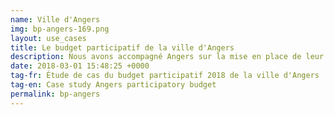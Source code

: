 ```yaml
---
name: Ville d'Angers
img: bp-angers-169.png
layout: use_cases
title: Le budget participatif de la ville d'Angers
description: Nous avons accompagné Angers sur la mise en place de leur premier <a href="https://ecrivons.angers.fr/processes/BP2018">budget participatif</a> avec <a href="https://www.opensourcepolitics.eu/#decidim">Decidim</a>. Dans cette étude de cas revient sur les différentes étapes et facteurs de clés de succès qui ont assuré la réussite de ce processus participatif.
date: 2018-03-01 15:48:25 +0000
tag-fr: Étude de cas du budget participatif 2018 de la ville d'Angers
tag-en: Case study Angers participatory budget
permalink: bp-angers
---
```

